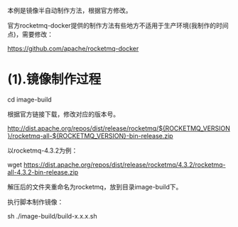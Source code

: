 本例是镜像半自动制作方法，根据官方修改。

官方rocketmq-docker提供的制作方法有些地方不适用于生产环境(我制作的时间点)，需要修改：

https://github.com/apache/rocketmq-docker

# (1).镜像制作过程

cd image-build

根据官方链接下载，修改对应的版本号。

http://dist.apache.org/repos/dist/release/rocketmq/${ROCKETMQ_VERSION}/rocketmq-all-${ROCKETMQ_VERSION}-bin-release.zip

以rocketmq-4.3.2为例：

wget https://dist.apache.org/repos/dist/release/rocketmq/4.3.2/rocketmq-all-4.3.2-bin-release.zip

解压后的文件夹重命名为rocketmq，放到目录image-build下。

执行脚本制作镜像：

sh ./image-build/build-x.x.x.sh
